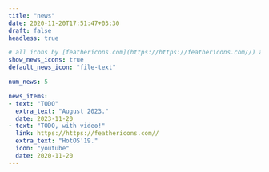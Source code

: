 ```yaml
---
title: "news"
date: 2020-11-20T17:51:47+03:30
draft: false
headless: true

# all icons by [feathericons.com](https://https://feathericons.com//) are supported
show_news_icons: true
default_news_icon: "file-text"

num_news: 5

news_items:
- text: "TODO"
  extra_text: "August 2023."
  date: 2023-11-20
- text: "TODO, with video!"
  link: https://https://feathericons.com//
  extra_text: "HotOS'19."
  icon: "youtube"
  date: 2020-11-20
---
```

